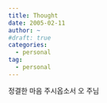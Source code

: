 ```yaml
---
title: Thought
date: 2005-02-11
author: ~
#draft: true
categories:
  - personal
tag:
  - personal
---
```




정결한 마음 주시옵소서 오 주님


 






